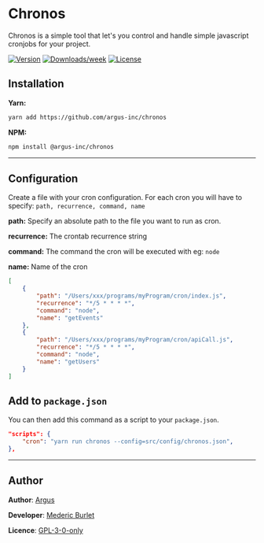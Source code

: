 # Chronos

Chronos is a simple tool that let's you control and handle simple javascript cronjobs for your project.

[![Version](https://img.shields.io/badge/git-%40argus--inc%2Fchronos-orange)](https://github.com/argus-inc/chronos/packages/352662)
[![Downloads/week](https://img.shields.io/github/package-json/v/argus-inc/chronos)](https://github.com/argus-inc/chronos/packages/352662)
[![License](https://img.shields.io/github/license/argus-inc/chronos)](https://github.com/argus-inc/chronos/blob/master/LICENSE)

## Installation

**Yarn:**

```sh
yarn add https://github.com/argus-inc/chronos
```

**NPM:**

```sh
npm install @argus-inc/chronos
```

---

## Configuration

Create a file with your cron configuration.
For each cron you will have to specify: `path, recurrence, command, name`

**path:** Specify an absolute path to the file you want to run as cron.

**recurrence:** The crontab recurrence string

**command:** The command the cron will be executed with eg: `node`

**name:** Name of the cron

```json
[
    {
        "path": "/Users/xxx/programs/myProgram/cron/index.js",
        "recurrence": "*/5 * * * *",
        "command": "node",
        "name": "getEvents"
    },
    {
        "path": "/Users/xxx/programs/myProgram/cron/apiCall.js",
        "recurrence": "*/5 * * * *",
        "command": "node",
        "name": "getUsers"
    }
]
```

## Add to `package.json`

You can then add this command as a script to your `package.json`.

```json
"scripts": {
    "cron": "yarn run chronos --config=src/config/chronos.json",
},
```

---

## Author

**Author**: [Argus](https://github.com/argus-inc)

**Developer**: [Mederic Burlet](https://github.com/crimson-med)

**Licence**: [GPL-3-0-only](https://github.com/argus-inc/chronos/blob/master/LICENSE)


